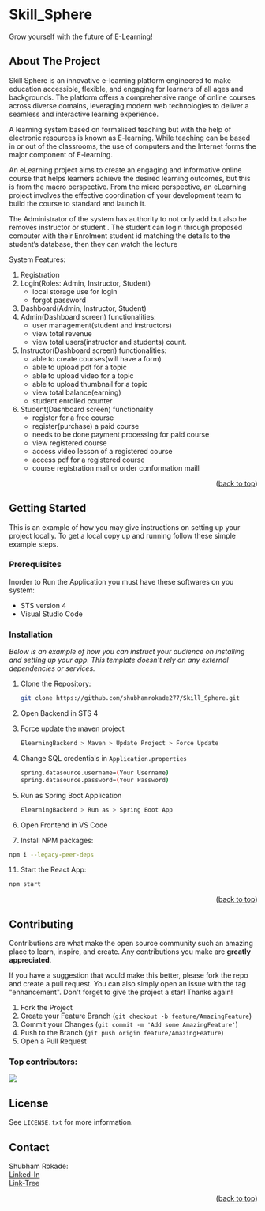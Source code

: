 # Skill_Sphere 
Grow yourself with the future of E-Learning!

<!-- ABOUT THE PROJECT -->
## About The Project
<!--
<p align="center">
  <img src="https://github.com/user-attachments/assets/3ad948e9-42a3-4974-ab24-b9539dfaf055" alt="Screenshot 2024-08-16 022101" width="700"/>
</p>
 ![Screenshot 2024-08-16 022101](https://github.com/user-attachments/assets/3ad948e9-42a3-4974-ab24-b9539dfaf055)
-->

Skill Sphere is an innovative e-learning platform engineered to make education accessible, flexible, and engaging for learners of all ages and backgrounds. The platform offers a comprehensive range of online courses across diverse domains, leveraging modern web technologies to deliver a seamless and interactive learning experience.

A learning system based on formalised teaching but with the help of electronic resources is known as E-learning. While teaching can be based in or out of the classrooms, the use of computers and the Internet forms the major component of E-learning.

An eLearning project aims to create an engaging and informative online course that helps learners achieve the desired learning outcomes, but this is from the macro perspective. From the micro perspective, an eLearning project involves the effective coordination of your development team to build the course to standard and launch it.

The Administrator of the system has authority to not only add but also he removes instructor or student . The student can login through proposed computer with their Enrolment student id matching the details to the student’s database, then they can watch the lecture

System Features:
1. Registration
2. Login(Roles: Admin, Instructor, Student) <br>
   * local storage use for login<br>
   * forgot password
3. Dashboard(Admin, Instructor, Student)
4. Admin(Dashboard screen) functionalities:<br>
   * user management(student and instructors)<br>
   * view total revenue <br>
   * view total users(instructor and students) count.
5. Instructor(Dashboard screen) functionalities:<br>
   * able to create courses(will have a form)<br>
   * able to upload pdf for a topic<br>
   * able to upload video for a topic<br>
   * able to upload thumbnail for a topic<br>
   * view total balance(earning)
   * student enrolled counter
6. Student(Dashboard screen) functionality<br>
   * register for a free course<br>
   * register(purchase) a paid course<br>
   * needs to be done payment processing for paid course<br>
   * view registered course<br>
   * access video lesson of a registered course<br>
   * access pdf for a registered course<br>
   * course registration mail or order conformation maill

<!--
* Your time should be focused on creating something amazing. A project that solves a problem and helps others
* You shouldn't be doing the same tasks over and over like creating a README from scratch
* You should implement DRY principles to the rest of your life :smile:
Use the `BLANK_README.md` to get started.
-->
<p align="right">(<a href="#readme-top">back to top</a>)</p>




<!-- GETTING STARTED -->
## Getting Started

This is an example of how you may give instructions on setting up your project locally.
To get a local copy up and running follow these simple example steps.

### Prerequisites

Inorder to Run the Application you must have these softwares on you system:
* STS version 4
* Visual Studio Code

### Installation

_Below is an example of how you can instruct your audience on installing and setting up your app. This template doesn't rely on any external dependencies or services._

<!--1. Get a free API Key at [https://example.com](https://example.com)-->
1. Clone the Repository:
   ```sh
   git clone https://github.com/shubhamrokade277/Skill_Sphere.git
   ```
2. Open Backend in STS 4
3. Force update the maven project
   ```sh
   ElearningBackend > Maven > Update Project > Force Update
   ```
5. Change SQL credentials in `Application.properties`
   ```sh
   spring.datasource.username=(Your Username)
   spring.datasource.password=(Your Password)
   ```
7. Run as Spring Boot Application
   ```sh
   ElearningBackend > Run as > Spring Boot App
   ```

9. Open Frontend in VS Code
10. Install NPM packages:
   ```sh
   npm i --legacy-peer-deps
   ```
11. Start the React App:
   ```sh
   npm start
   ```

<p align="right">(<a href="#readme-top">back to top</a>)</p>



<!-- CONTRIBUTING -->
## Contributing

Contributions are what make the open source community such an amazing place to learn, inspire, and create. Any contributions you make are **greatly appreciated**.

If you have a suggestion that would make this better, please fork the repo and create a pull request. You can also simply open an issue with the tag "enhancement".
Don't forget to give the project a star! Thanks again!

1. Fork the Project
2. Create your Feature Branch (`git checkout -b feature/AmazingFeature`)
3. Commit your Changes (`git commit -m 'Add some AmazingFeature'`)
4. Push to the Branch (`git push origin feature/AmazingFeature`)
5. Open a Pull Request

### Top contributors:

<a href="https://github.com/missionaug24/Missions-SkillSphere-E-learningHub/graphs/contributors">
  <img src="https://contrib.rocks/image?repo=missionaug24/Missions-SkillSphere-E-learningHub" />
</a>

<!--
Made with [contrib.rocks](https://contrib.rocks).
<a href="https://github.com/othneildrew/Best-README-Template/graphs/contributors">
  <img src="https://contrib.rocks/image?repo=othneildrew/Best-README-Template" alt="contrib.rocks image" />
</a>
-->

<!--
<p align="right">(<a href="#readme-top">back to top</a>)</p>
-->


<!-- LICENSE -->
## License

See `LICENSE.txt` for more information.

<!--
<p align="right">(<a href="#readme-top">back to top</a>)</p>
-->


<!-- CONTACT -->
## Contact

Shubham Rokade: <br>
[Linked-In](https://www.linkedin.com/in/shubhamrokade277/) <br>
[Link-Tree](https://linktr.ee/shubrokade)
<p align="right">(<a href="#readme-top">back to top</a>)</p>



<!-- ACKNOWLEDGMENTS -->
<!--
## Acknowledgments

Use this space to list resources you find helpful and would like to give credit to. I've included a few of my favorites to kick things off!

* [Choose an Open Source License](https://choosealicense.com)
* [GitHub Emoji Cheat Sheet](https://www.webpagefx.com/tools/emoji-cheat-sheet)
* [Malven's Flexbox Cheatsheet](https://flexbox.malven.co/)
* [Malven's Grid Cheatsheet](https://grid.malven.co/)
* [Img Shields](https://shields.io)
* [GitHub Pages](https://pages.github.com)
* [Font Awesome](https://fontawesome.com)
* [React Icons](https://react-icons.github.io/react-icons/search)

<p align="right">(<a href="#readme-top">back to top</a>)</p>
-->


<!-- MARKDOWN LINKS & IMAGES -->
<!-- https://www.markdownguide.org/basic-syntax/#reference-style-links -->
<!--
[contributors-shield]: https://img.shields.io/github/contributors/othneildrew/Best-README-Template.svg?style=for-the-badge
[contributors-url]: https://github.com/othneildrew/Best-README-Template/graphs/contributors
[forks-shield]: https://img.shields.io/github/forks/othneildrew/Best-README-Template.svg?style=for-the-badge
[forks-url]: https://github.com/othneildrew/Best-README-Template/network/members
[stars-shield]: https://img.shields.io/github/stars/othneildrew/Best-README-Template.svg?style=for-the-badge
[stars-url]: https://github.com/othneildrew/Best-README-Template/stargazers
[issues-shield]: https://img.shields.io/github/issues/othneildrew/Best-README-Template.svg?style=for-the-badge
[issues-url]: https://github.com/othneildrew/Best-README-Template/issues
[license-shield]: https://img.shields.io/github/license/othneildrew/Best-README-Template.svg?style=for-the-badge
[license-url]: https://github.com/othneildrew/Best-README-Template/blob/master/LICENSE.txt
[linkedin-shield]: https://img.shields.io/badge/-LinkedIn-black.svg?style=for-the-badge&logo=linkedin&colorB=555
[linkedin-url]: https://linkedin.com/in/othneildrew
[product-screenshot]: images/screenshot.png
[Next.js]: https://img.shields.io/badge/next.js-000000?style=for-the-badge&logo=nextdotjs&logoColor=white
[Next-url]: https://nextjs.org/
[React.js]: https://img.shields.io/badge/React-20232A?style=for-the-badge&logo=react&logoColor=61DAFB
[React-url]: https://reactjs.org/
[Vue.js]: https://img.shields.io/badge/Vue.js-35495E?style=for-the-badge&logo=vuedotjs&logoColor=4FC08D
[Vue-url]: https://vuejs.org/
[Angular.io]: https://img.shields.io/badge/Angular-DD0031?style=for-the-badge&logo=angular&logoColor=white
[Angular-url]: https://angular.io/
[Svelte.dev]: https://img.shields.io/badge/Svelte-4A4A55?style=for-the-badge&logo=svelte&logoColor=FF3E00
[Svelte-url]: https://svelte.dev/
[Laravel.com]: https://img.shields.io/badge/Laravel-FF2D20?style=for-the-badge&logo=laravel&logoColor=white
[Laravel-url]: https://laravel.com
[Bootstrap.com]: https://img.shields.io/badge/Bootstrap-563D7C?style=for-the-badge&logo=bootstrap&logoColor=white
[Bootstrap-url]: https://getbootstrap.com
[JQuery.com]: https://img.shields.io/badge/jQuery-0769AD?style=for-the-badge&logo=jquery&logoColor=white
[JQuery-url]: https://jquery.com
-->
